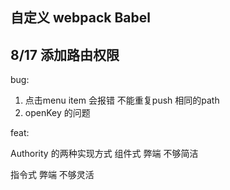## 自定义  webpack   Babel

## 8/17 添加路由权限

bug: 
1. 点击menu item 会报错 不能重复push 相同的path
2. openKey 的问题

feat: 

Authority 的两种实现方式
组件式 弊端 不够简洁

指令式  弊端 不够灵活